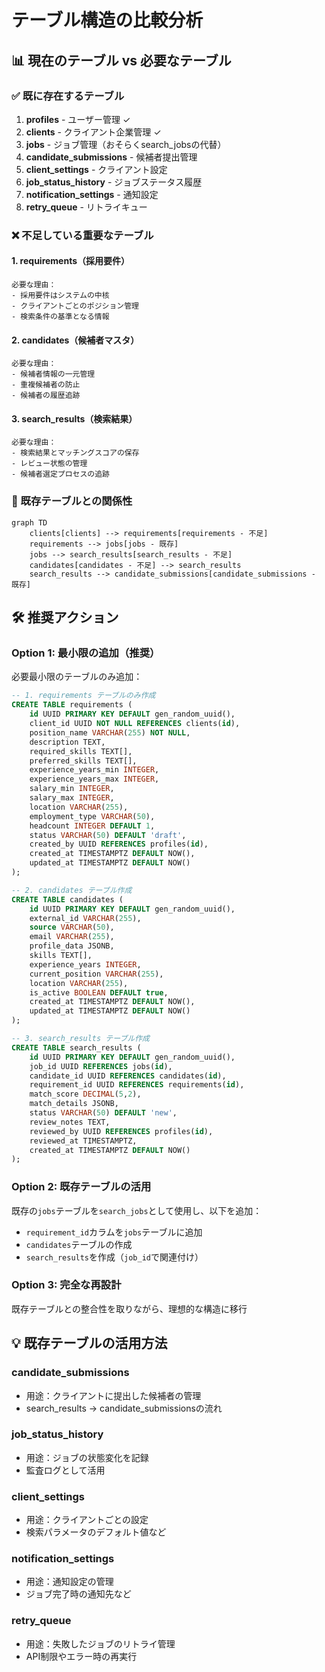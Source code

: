 # テーブル構造の比較分析

## 📊 現在のテーブル vs 必要なテーブル

### ✅ 既に存在するテーブル
1. **profiles** - ユーザー管理 ✓
2. **clients** - クライアント企業管理 ✓
3. **jobs** - ジョブ管理（おそらくsearch_jobsの代替）
4. **candidate_submissions** - 候補者提出管理
5. **client_settings** - クライアント設定
6. **job_status_history** - ジョブステータス履歴
7. **notification_settings** - 通知設定
8. **retry_queue** - リトライキュー

### ❌ 不足している重要なテーブル

#### 1. **requirements（採用要件）**
```
必要な理由：
- 採用要件はシステムの中核
- クライアントごとのポジション管理
- 検索条件の基準となる情報
```

#### 2. **candidates（候補者マスタ）**
```
必要な理由：
- 候補者情報の一元管理
- 重複候補者の防止
- 候補者の履歴追跡
```

#### 3. **search_results（検索結果）**
```
必要な理由：
- 検索結果とマッチングスコアの保存
- レビュー状態の管理
- 候補者選定プロセスの追跡
```

### 🔄 既存テーブルとの関係性

```mermaid
graph TD
    clients[clients] --> requirements[requirements - 不足]
    requirements --> jobs[jobs - 既存]
    jobs --> search_results[search_results - 不足]
    candidates[candidates - 不足] --> search_results
    search_results --> candidate_submissions[candidate_submissions - 既存]
```

## 🛠️ 推奨アクション

### Option 1: 最小限の追加（推奨）
必要最小限のテーブルのみ追加：

```sql
-- 1. requirements テーブルのみ作成
CREATE TABLE requirements (
    id UUID PRIMARY KEY DEFAULT gen_random_uuid(),
    client_id UUID NOT NULL REFERENCES clients(id),
    position_name VARCHAR(255) NOT NULL,
    description TEXT,
    required_skills TEXT[],
    preferred_skills TEXT[],
    experience_years_min INTEGER,
    experience_years_max INTEGER,
    salary_min INTEGER,
    salary_max INTEGER,
    location VARCHAR(255),
    employment_type VARCHAR(50),
    headcount INTEGER DEFAULT 1,
    status VARCHAR(50) DEFAULT 'draft',
    created_by UUID REFERENCES profiles(id),
    created_at TIMESTAMPTZ DEFAULT NOW(),
    updated_at TIMESTAMPTZ DEFAULT NOW()
);

-- 2. candidates テーブル作成
CREATE TABLE candidates (
    id UUID PRIMARY KEY DEFAULT gen_random_uuid(),
    external_id VARCHAR(255),
    source VARCHAR(50),
    email VARCHAR(255),
    profile_data JSONB,
    skills TEXT[],
    experience_years INTEGER,
    current_position VARCHAR(255),
    location VARCHAR(255),
    is_active BOOLEAN DEFAULT true,
    created_at TIMESTAMPTZ DEFAULT NOW(),
    updated_at TIMESTAMPTZ DEFAULT NOW()
);

-- 3. search_results テーブル作成
CREATE TABLE search_results (
    id UUID PRIMARY KEY DEFAULT gen_random_uuid(),
    job_id UUID REFERENCES jobs(id),
    candidate_id UUID REFERENCES candidates(id),
    requirement_id UUID REFERENCES requirements(id),
    match_score DECIMAL(5,2),
    match_details JSONB,
    status VARCHAR(50) DEFAULT 'new',
    review_notes TEXT,
    reviewed_by UUID REFERENCES profiles(id),
    reviewed_at TIMESTAMPTZ,
    created_at TIMESTAMPTZ DEFAULT NOW()
);
```

### Option 2: 既存テーブルの活用
既存の`jobs`テーブルを`search_jobs`として使用し、以下を追加：
- `requirement_id`カラムを`jobs`テーブルに追加
- `candidates`テーブルの作成
- `search_results`を作成（`job_id`で関連付け）

### Option 3: 完全な再設計
既存テーブルとの整合性を取りながら、理想的な構造に移行

## 💡 既存テーブルの活用方法

### candidate_submissions
- 用途：クライアントに提出した候補者の管理
- search_results → candidate_submissionsの流れ

### job_status_history
- 用途：ジョブの状態変化を記録
- 監査ログとして活用

### client_settings
- 用途：クライアントごとの設定
- 検索パラメータのデフォルト値など

### notification_settings
- 用途：通知設定の管理
- ジョブ完了時の通知先など

### retry_queue
- 用途：失敗したジョブのリトライ管理
- API制限やエラー時の再実行
